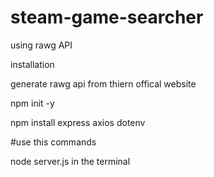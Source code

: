 # steam-game-searcher
using  rawg API

installation

generate rawg api from thiern offical website




npm init -y


npm install express axios dotenv 


#use this commands


node server.js in the terminal
